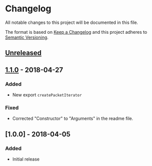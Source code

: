 # Changelog

All notable changes to this project will be documented in this file.

The format is based on [Keep a Changelog](http://keepachangelog.com/en/1.0.0/)
and this project adheres to [Semantic Versioning](http://semver.org/spec/v2.0.0.html).

## [Unreleased]

## [1.1.0] - 2018-04-27

### Added

- New export `createPacketIterator`

### Fixed

- Corrected "Constructor" to "Arguments" in the readme file.

## [1.0.0] - 2018-04-05

### Added

- Initial release

[Unreleased]: https://github.com/revam/koa-git-smart-proxy/compare/git-packet-streams-v1.1.0...HEAD
[1.1.0]: https://github.com/revam/koa-git-smart-proxy/compare/git-packet-streams-v1.0.0...git-packet-streams-v1.1.0
